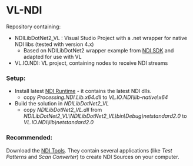 # VL-NDI

Repository containing:

* NDILibDotNet2_VL : Visual Studio Project with a .net wrapper for native NDI libs (tested with version 4.x)
  * Based on NDILibDotNet2 wrapper example from [NDI SDK](https://www.ndi.tv/sdk/) and adapted for use with VL
* VL.IO.NDI: VL project, containing nodes to receive NDI streams



### Setup:

* Install latest [NDI Runtime](http://new.tk/NDIRedistV4) - it contains the latest NDI dlls.
  * copy *Processing.NDI.Lib.x64.dll* to *VL.IO.NDI\lib-native\x64* 
* Build the solution in *NDILibDotNet2_VL*
  * copy *NDILibDotNet2_VL.dll* from *NDILibDotNet2_VL\NDILibDotNet2_VL\bin\Debug\netstandard2.0* to *VL.IO.NDI\lib\netstandard2.0*



### Recommended:

Download the [NDI Tools](https://www.ndi.tv/tools/). They contain several applications (like *Test Patterns* and *Scan Converter*) to create NDI Sources on your computer.



